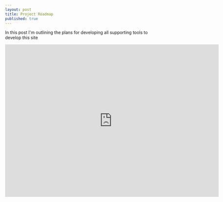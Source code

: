 ```yaml
---
layout: post
title: Project Roadmap
published: true
---
```


In this post I'm outlining the plans for developing all supporting tools to develop this site

<iframe width="700" height="500" frameborder="0" scrolling="no" src="https://onedrive.live.com/embed?cid=6FA48F92039C491C&resid=6FA48F92039C491C%2154909&authkey=ACo1y-VSsCEKkco&em=2&wdAllowInteractivity=False&ActiveCell='Tooling'!B5&wdHideHeaders=True"></iframe>
